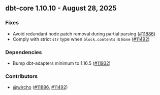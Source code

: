 ## dbt-core 1.10.10 - August 28, 2025

### Fixes

- Avoid redundant node patch removal during partial parsing ([#11886](https://github.com/dbt-labs/dbt-core/issues/11886))
- Comply with strict `str` type when `block.contents` is `None` ([#11492](https://github.com/dbt-labs/dbt-core/issues/11492))

### Dependencies

- Bump dbt-adapters minimum to 1.16.5 ([#11932](https://github.com/dbt-labs/dbt-core/issues/11932))

### Contributors
- [@wircho](https://github.com/wircho) ([#11886](https://github.com/dbt-labs/dbt-core/issues/11886), [#11492](https://github.com/dbt-labs/dbt-core/issues/11492))
